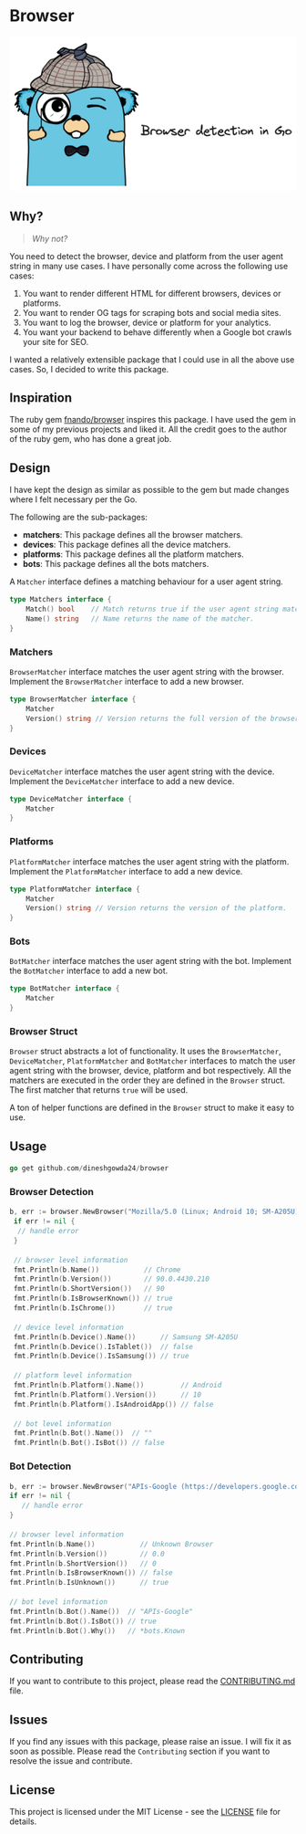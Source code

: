 # Browser

![](logo.png)

## Why?

> *Why not?*

You need to detect the browser, device and platform from the user agent string in many use cases. I have personally come across the following use cases:

1. You want to render different HTML for different browsers, devices or platforms.
2. You want to render OG tags for scraping bots and social media sites.
3. You want to log the browser, device or platform for your analytics.
4. You want your backend to behave differently when a Google bot crawls your site for SEO.

I wanted a relatively extensible package that I could use in all the above use cases. So, I decided to write this package.

## Inspiration

The ruby gem [fnando/browser](https://github.com/fnando/browser) inspires this package. I have used the gem in some of my previous projects and liked it. All the credit goes to the author of the ruby gem, who has done a great job.

## Design

I have kept the design as similar as possible to the gem but made changes where I felt necessary per the Go.

The following are the sub-packages:

- **matchers**: This package defines all the browser matchers.
- **devices**: This package defines all the device matchers.
- **platforms**: This package defines all the platform matchers.
- **bots**: This package defines all the bots matchers.

A `Matcher` interface defines a matching behaviour for a user agent string.

```go
type Matchers interface {
    Match() bool    // Match returns true if the user agent string matches the matcher.
    Name() string   // Name returns the name of the matcher.
}
```

### Matchers

`BrowserMatcher` interface matches the user agent string with the browser. Implement the `BrowserMatcher` interface to add a new browser.

```go
type BrowserMatcher interface {
    Matcher
    Version() string // Version returns the full version of the browser.
}
```

### Devices

`DeviceMatcher` interface matches the user agent string with the device. Implement the `DeviceMatcher` interface to add a new device.

```go
type DeviceMatcher interface {
    Matcher
}
```

### Platforms

`PlatformMatcher` interface matches the user agent string with the platform. Implement the `PlatformMatcher` interface to add a new device.

```go
type PlatformMatcher interface {
    Matcher
    Version() string // Version returns the version of the platform.
}
```

### Bots

`BotMatcher` interface matches the user agent string with the bot. Implement the `BotMatcher` interface to add a new bot.

```go
type BotMatcher interface {
    Matcher
}
```

### Browser Struct

`Browser` struct abstracts a lot of functionality. It uses the `BrowserMatcher`, `DeviceMatcher`, `PlatformMatcher` and `BotMatcher` interfaces to match the user agent string with the browser, device, platform and bot respectively. All the matchers are executed in the order they are defined in the `Browser` struct. The first matcher that returns `true` will be used.

A ton of helper functions are defined in the `Browser` struct to make it easy to use.

## Usage

```go
go get github.com/dineshgowda24/browser
```

### Browser Detection

```go
b, err := browser.NewBrowser("Mozilla/5.0 (Linux; Android 10; SM-A205U) AppleWebKit/537.36 (KHTML, like Gecko) Chrome/90.0.4430.210 Mobile Safari/537.36")
 if err != nil {
  // handle error
 }

 // browser level information
 fmt.Println(b.Name())           // Chrome
 fmt.Println(b.Version())        // 90.0.4430.210
 fmt.Println(b.ShortVersion())   // 90
 fmt.Println(b.IsBrowserKnown()) // true
 fmt.Println(b.IsChrome())       // true

 // device level information
 fmt.Println(b.Device().Name())      // Samsung SM-A205U
 fmt.Println(b.Device().IsTablet())  // false
 fmt.Println(b.Device().IsSamsung()) // true

 // platform level information
 fmt.Println(b.Platform().Name())         // Android
 fmt.Println(b.Platform().Version())      // 10
 fmt.Println(b.Platform().IsAndroidApp()) // false

 // bot level information
 fmt.Println(b.Bot().Name())  // ""
 fmt.Println(b.Bot().IsBot()) // false
```

### Bot Detection

```go
b, err := browser.NewBrowser("APIs-Google (https://developers.google.com/webmasters/APIs-Google.html)")
if err != nil {
   // handle error
}

// browser level information
fmt.Println(b.Name())           // Unknown Browser
fmt.Println(b.Version())        // 0.0
fmt.Println(b.ShortVersion())   // 0
fmt.Println(b.IsBrowserKnown()) // false
fmt.Println(b.IsUnknown())      // true

// bot level information
fmt.Println(b.Bot().Name())  // "APIs-Google"
fmt.Println(b.Bot().IsBot()) // true
fmt.Println(b.Bot().Why())   // *bots.Known
```

## Contributing

If you want to contribute to this project, please read the [CONTRIBUTING.md](CONTRIBUTING.md) file.

## Issues

If you find any issues with this package, please raise an issue. I will fix it as soon as possible. Please read the `Contributing` section if you want to resolve the issue and contribute.

## License

This project is licensed under the MIT License - see the [LICENSE](LICENSE) file for details.
